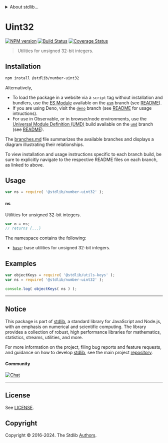 <!--

@license Apache-2.0

Copyright (c) 2018 The Stdlib Authors.

Licensed under the Apache License, Version 2.0 (the "License");
you may not use this file except in compliance with the License.
You may obtain a copy of the License at

   http://www.apache.org/licenses/LICENSE-2.0

Unless required by applicable law or agreed to in writing, software
distributed under the License is distributed on an "AS IS" BASIS,
WITHOUT WARRANTIES OR CONDITIONS OF ANY KIND, either express or implied.
See the License for the specific language governing permissions and
limitations under the License.

-->


<details>
  <summary>
    About stdlib...
  </summary>
  <p>We believe in a future in which the web is a preferred environment for numerical computation. To help realize this future, we've built stdlib. stdlib is a standard library, with an emphasis on numerical and scientific computation, written in JavaScript (and C) for execution in browsers and in Node.js.</p>
  <p>The library is fully decomposable, being architected in such a way that you can swap out and mix and match APIs and functionality to cater to your exact preferences and use cases.</p>
  <p>When you use stdlib, you can be absolutely certain that you are using the most thorough, rigorous, well-written, studied, documented, tested, measured, and high-quality code out there.</p>
  <p>To join us in bringing numerical computing to the web, get started by checking us out on <a href="https://github.com/stdlib-js/stdlib">GitHub</a>, and please consider <a href="https://opencollective.com/stdlib">financially supporting stdlib</a>. We greatly appreciate your continued support!</p>
</details>

# Uint32

[![NPM version][npm-image]][npm-url] [![Build Status][test-image]][test-url] [![Coverage Status][coverage-image]][coverage-url] <!-- [![dependencies][dependencies-image]][dependencies-url] -->

> Utilities for unsigned 32-bit integers.

<section class="installation">

## Installation

```bash
npm install @stdlib/number-uint32
```

Alternatively,

-   To load the package in a website via a `script` tag without installation and bundlers, use the [ES Module][es-module] available on the [`esm`][esm-url] branch (see [README][esm-readme]).
-   If you are using Deno, visit the [`deno`][deno-url] branch (see [README][deno-readme] for usage intructions).
-   For use in Observable, or in browser/node environments, use the [Universal Module Definition (UMD)][umd] build available on the [`umd`][umd-url] branch (see [README][umd-readme]).

The [branches.md][branches-url] file summarizes the available branches and displays a diagram illustrating their relationships.

To view installation and usage instructions specific to each branch build, be sure to explicitly navigate to the respective README files on each branch, as linked to above.

</section>

<section class="usage">

## Usage

```javascript
var ns = require( '@stdlib/number-uint32' );
```

#### ns

Utilities for unsigned 32-bit integers.

```javascript
var o = ns;
// returns {...}
```

The namespace contains the following:

<!-- <toc pattern="*"> -->

<div class="namespace-toc">

-   <span class="signature">[`base`][@stdlib/number/uint32/base]</span><span class="delimiter">: </span><span class="description">base utilities for unsigned 32-bit integers.</span>

</div>

<!-- </toc> -->

</section>

<!-- /.usage -->

<section class="examples">

## Examples

<!-- TODO: better examples -->

<!-- eslint no-undef: "error" -->

```javascript
var objectKeys = require( '@stdlib/utils-keys' );
var ns = require( '@stdlib/number-uint32' );

console.log( objectKeys( ns ) );
```

</section>

<!-- /.examples -->

<!-- Section for related `stdlib` packages. Do not manually edit this section, as it is automatically populated. -->

<section class="related">

</section>

<!-- /.related -->

<!-- Section for all links. Make sure to keep an empty line after the `section` element and another before the `/section` close. -->


<section class="main-repo" >

* * *

## Notice

This package is part of [stdlib][stdlib], a standard library for JavaScript and Node.js, with an emphasis on numerical and scientific computing. The library provides a collection of robust, high performance libraries for mathematics, statistics, streams, utilities, and more.

For more information on the project, filing bug reports and feature requests, and guidance on how to develop [stdlib][stdlib], see the main project [repository][stdlib].

#### Community

[![Chat][chat-image]][chat-url]

---

## License

See [LICENSE][stdlib-license].


## Copyright

Copyright &copy; 2016-2024. The Stdlib [Authors][stdlib-authors].

</section>

<!-- /.stdlib -->

<!-- Section for all links. Make sure to keep an empty line after the `section` element and another before the `/section` close. -->

<section class="links">

[npm-image]: http://img.shields.io/npm/v/@stdlib/number-uint32.svg
[npm-url]: https://npmjs.org/package/@stdlib/number-uint32

[test-image]: https://github.com/stdlib-js/number-uint32/actions/workflows/test.yml/badge.svg?branch=main
[test-url]: https://github.com/stdlib-js/number-uint32/actions/workflows/test.yml?query=branch:main

[coverage-image]: https://img.shields.io/codecov/c/github/stdlib-js/number-uint32/main.svg
[coverage-url]: https://codecov.io/github/stdlib-js/number-uint32?branch=main

<!--

[dependencies-image]: https://img.shields.io/david/stdlib-js/number-uint32.svg
[dependencies-url]: https://david-dm.org/stdlib-js/number-uint32/main

-->

[chat-image]: https://img.shields.io/gitter/room/stdlib-js/stdlib.svg
[chat-url]: https://app.gitter.im/#/room/#stdlib-js_stdlib:gitter.im

[stdlib]: https://github.com/stdlib-js/stdlib

[stdlib-authors]: https://github.com/stdlib-js/stdlib/graphs/contributors

[umd]: https://github.com/umdjs/umd
[es-module]: https://developer.mozilla.org/en-US/docs/Web/JavaScript/Guide/Modules

[deno-url]: https://github.com/stdlib-js/number-uint32/tree/deno
[deno-readme]: https://github.com/stdlib-js/number-uint32/blob/deno/README.md
[umd-url]: https://github.com/stdlib-js/number-uint32/tree/umd
[umd-readme]: https://github.com/stdlib-js/number-uint32/blob/umd/README.md
[esm-url]: https://github.com/stdlib-js/number-uint32/tree/esm
[esm-readme]: https://github.com/stdlib-js/number-uint32/blob/esm/README.md
[branches-url]: https://github.com/stdlib-js/number-uint32/blob/main/branches.md

[stdlib-license]: https://raw.githubusercontent.com/stdlib-js/number-uint32/main/LICENSE

<!-- <toc-links> -->

[@stdlib/number/uint32/base]: https://github.com/stdlib-js/number-uint32-base

<!-- </toc-links> -->

</section>

<!-- /.links -->

